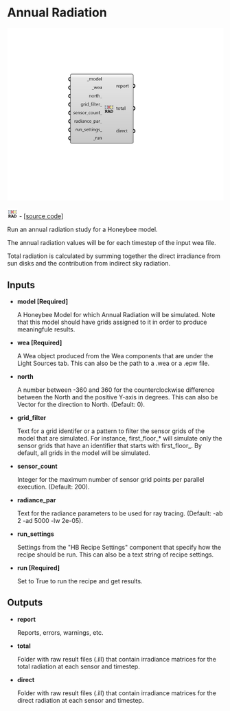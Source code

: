 # Annual Radiation

![](../../.gitbook/assets/Annual_Radiation.png)

![](../../.gitbook/assets/Annual_Radiation%20%281%29.png) - [\[source code\]](https://github.com/ladybug-tools/honeybee-grasshopper-radiance/blob/master/honeybee_grasshopper_radiance/src//HB%20Annual%20Radiation.py)

Run an annual radiation study for a Honeybee model.

The annual radiation values will be for each timestep of the input wea file.

Total radiation is calculated by summing together the direct irradiance from sun disks and the contribution from indirect sky radiation.

## Inputs

* **model \[Required\]**

  A Honeybee Model for which Annual Radiation will be simulated. Note that this model should have grids assigned to it in order to produce meaningfule results. 

* **wea \[Required\]**

  A Wea object produced from the Wea components that are under the Light Sources tab. This can also be the path to a .wea or a .epw file. 

* **north**

  A number between -360 and 360 for the counterclockwise difference between the North and the positive Y-axis in degrees. This can also be Vector for the direction to North. \(Default: 0\). 

* **grid\_filter**

  Text for a grid identifer or a pattern to filter the sensor grids of the model that are simulated. For instance, first_floor_\* will simulate only the sensor grids that have an identifier that starts with first_floor_. By default, all grids in the model will be simulated. 

* **sensor\_count**

  Integer for the maximum number of sensor grid points per parallel execution. \(Default: 200\). 

* **radiance\_par**

  Text for the radiance parameters to be used for ray tracing. \(Default: -ab 2 -ad 5000 -lw 2e-05\). 

* **run\_settings**

  Settings from the "HB Recipe Settings" component that specify how the recipe should be run. This can also be a text string of recipe settings. 

* **run \[Required\]**

  Set to True to run the recipe and get results. 

## Outputs

* **report**

  Reports, errors, warnings, etc. 

* **total**

  Folder with raw result files \(.ill\) that contain irradiance matrices for the total radiation at each sensor and timestep. 

* **direct**

  Folder with raw result files \(.ill\) that contain irradiance matrices for the direct radiation at each sensor and timestep. 

